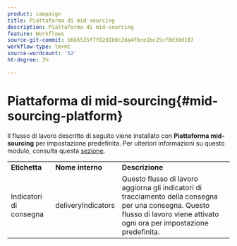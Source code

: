 ```yaml
---
product: campaign
title: Piattaforma di mid-sourcing
description: Piattaforma di mid-sourcing
feature: Workflows
source-git-commit: b666535f7f82d1b8c2da4fbce1bc25cf8d39d187
workflow-type: tm+mt
source-wordcount: '52'
ht-degree: 3%

---
```



# Piattaforma di mid-sourcing{#mid-sourcing-platform}



Il flusso di lavoro descritto di seguito viene installato con **Piattaforma mid-sourcing** per impostazione predefinita. Per ulteriori informazioni su questo modulo, consulta questa [sezione](../../installation/using/mid-sourcing-deployment.md).

<table> 
 <tbody> 
  <tr> 
   <td> <strong>Etichetta</strong><br /> </td> 
   <td> <strong>Nome interno</strong><br /> </td> 
   <td> <strong>Descrizione</strong><br /> </td> 
  </tr> 
  <tr> 
   <td> <span class="uicontrol">Indicatori di consegna</span> <br /> </td> 
   <td> <span class="uicontrol">deliveryIndicators</span> <br /> </td> 
   <td> Questo flusso di lavoro aggiorna gli indicatori di tracciamento della consegna per una consegna. Questo flusso di lavoro viene attivato ogni ora per impostazione predefinita.<br /> </td> 
  </tr> 
 </tbody> 
</table>

